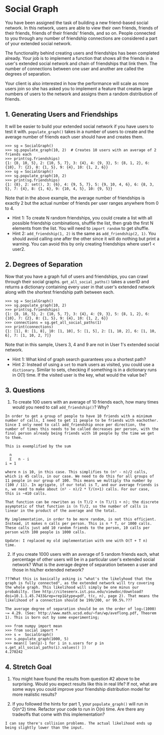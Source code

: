 # Social Graph

You have been assigned the task of building a new friend-based social network. In this network, users are able to view their own friends, friends of their friends, friends of their friends' friends, and so on. People connected to you through any number of friendship connections are considered a part of your extended social network.

The functionality behind creating users and friendships has been completed already. Your job is to implement a function that shows all the friends in a user's extended social network and chain of friendships that link them. The number of connections between one user and another are called the degrees of separation.

Your client is also interested in how the performance will scale as more users join so she has asked you to implement a feature that creates large numbers of users to the network and assigns them a random distribution of friends.

## 1. Generating Users and Friendships

It will be easier to build your extended social network if you have users to test it with. `populate_graph()` takes in a number of users to create and the average number of friends each user should have and creates them.

```
>>> sg = SocialGraph()
>>> sg.populate_graph(10, 2)  # Creates 10 users with an average of 2 friends each
>>> print(sg.friendships)
{1: {8, 10, 5}, 2: {10, 5, 7}, 3: {4}, 4: {9, 3}, 5: {8, 1, 2}, 6: {10}, 7: {2}, 8: {1, 5}, 9: {4}, 10: {1, 2, 6}}
>>> sg = SocialGraph()
>>> sg.populate_graph(10, 2)
>>> print(sg.friendships)
{1: {8}, 2: set(), 3: {6}, 4: {9, 5, 7}, 5: {9, 10, 4, 6}, 6: {8, 3, 5}, 7: {4}, 8: {1, 6}, 9: {10, 4, 5}, 10: {9, 5}}
```

Note that in the above example, the average number of friendships is exactly 2 but the actual number of friends per user ranges anywhere from 0 to 4.

* Hint 1: To create N random friendships, you could create a list with all possible friendship combinations, shuffle the list, then grab the first N elements from the list. You will need to `import random` to get shuffle.
* Hint 2: `add_friendship(1, 2)` is the same as `add_friendship(2, 1)`. You should avoid calling one after the other since it will do nothing but print a warning. You can avoid this by only creating friendships where user1 < user2.

## 2. Degrees of Separation

Now that you have a graph full of users and friendships, you can crawl through their social graphs. `get_all_social_paths()` takes a userID and returns a dictionary containing every user in that user's extended network along with the shortest friendship path between each.

```
>>> sg = SocialGraph()
>>> sg.populate_graph(10, 2)
>>> print(sg.friendships)
{1: {8, 10, 5}, 2: {10, 5, 7}, 3: {4}, 4: {9, 3}, 5: {8, 1, 2}, 6: {10}, 7: {2}, 8: {1, 5}, 9: {4}, 10: {1, 2, 6}}
>>> connections = sg.get_all_social_paths(1)
>>> print(connections)
{1: [1], 8: [1, 8], 10: [1, 10], 5: [1, 5], 2: [1, 10, 2], 6: [1, 10, 6], 7: [1, 10, 2, 7]}
```
Note that in this sample, Users 3, 4 and 9 are not in User 1's extended social network.

* Hint 1: What kind of graph search guarantees you a shortest path?
* Hint 2: Instead of using a `set` to mark users as visited, you could use a `dictionary`. Similar to sets, checking if something is in a dictionary runs in O(1) time. If the visited user is the key, what would the value be?

## 3. Questions

1. To create 100 users with an average of 10 friends each, how many times would you need to call `add_friendship()`? Why?

```
In order to get a group of people to have 10 friends with a minimum number of calls, I need to get 11 people to be friends with eachother. Since I only need to call add_friendship once per direction, the number of times this needs to be called decreases per person, with the final person already being friends with 10 people by the time we get to them.

This is exemplified by the sum

  n
  Σ   n - i
i = 1

where n is 10, in this case. This simplifies to (n² - n)/2 calls, which is 45 calls, in our case. We need to do this for all groups of 11 people in our group of 100. This means we multiply tha number by (100 / 11). In agrigate, if our total is T, and our average friends is n, we need to make about (n² - n)/2 * T/(n+1) calls. For our case, this is ~410 calls.

That function can be rewriten as (n T)/2 + (n T)/(1 + n); the discrete asymptotic of that function is (n T)/2, so the number of calls is linear in the product of the average and the total.

My implementation, in order to be more random, is not this efficient. Instead, it makes n calls per person. This is n * T, or 1000 calls. These calls just add 10 random friends to the person, 10 calls per person with 100 people is 1000 calls.

Update: I replaced my old implementation with one with O(T + T n) time.
```

2. If you create 1000 users with an average of 5 random friends each, what percentage of other users will be in a particular user's extended social network? What is the average degree of separation between a user and those in his/her extended network?

```
???What this is basically asking is "what's the likelyhood that the graph is fully connected", as the extended network will try covering the whole graph. This likelihood will simply be one minus our probabilty. (See http://citeseerx.ist.psu.edu/viewdoc/download?doi=10.1.1.45.7433&rep=rep1&type=pdf, t(c, n), page 2). That means the likelihood of a connection should be 199/200, or 99.5%.???

The average degree of separation should be on the order of log₅(1000) ~= 4.29. (See: http://www.math.ucsd.edu/~fan/wp/aveflong.pdf, Theorem 1). This is born out by some experimenting;

>>> from numpy import mean
>>> from social import *
>>> s =  SocialGraph()
>>> s.populate_graph(1000, 5)
>>> mean([ len(p)-1 for i in s.users for p in s.get_all_social_paths(i).values() ])
4.270242
```


## 4. Stretch Goal

1. You might have found the results from question #2 above to be surprising. Would you expect results like this in real life? If not, what are some ways you could improve your friendship distribution model for more realistic results?

2. If you followed the hints for part 1, your `populate_graph()` will run in O(n^2) time. Refactor your code to run in O(n) time. Are there any tradeoffs that come with this implementation?

```
I can say there's collision problems. The actual likelihood ends up being slightly lower than the input.
```

